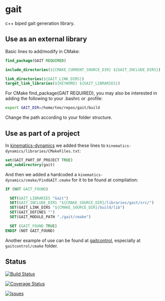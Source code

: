 # gait
c++ biped gait generation library.

## Use as an external library

Basic lines to add/modify in CMake:

```cmake
find_package(GAIT REQUIRED)

include_directories(${CMAKE_CURRENT_SOURCE_DIR} ${GAIT_INCLUDE_DIRS})

link_directories(${GAIT_LINK_DIRS})
target_link_libraries(${KEYWORD} ${GAIT_LIBRARIES})
```

For CMake find_package(GAIT REQUIRED), you may also be interested in adding the following to your .bashrc or .profile:

```bash
export GAIT_DIR=/home/teo/repos/gait/build
```

Change the path according to your folder structure.

## Use as part of a project

In [kinematics-dynamics](https://github.com/roboticslab-uc3m/kinematics-dynamics) we added these lines to `kinematics-dynamics/libraries/CMakeFiles.txt`:

```cmake
set(GAIT_PART_OF_PROJECT TRUE)
add_subdirectory(gait)
```

And then we added a hardcoded a `kinematics-dynamics/cmake/FindGAIT.cmake` for it to be found at compilation:

```cmake
IF (NOT GAIT_FOUND)

  SET(GAIT_LIBRARIES "Gait")
  SET(GAIT_INCLUDE_DIRS "${CMAKE_SOURCE_DIR}/libraries/gait/src/")
  SET(GAIT_LINK_DIRS "${CMAKE_SOURCE_DIR}/build/lib")
  SET(GAIT_DEFINES "")
  SET(GAIT_MODULE_PATH "./gait/cmake")

  SET (GAIT_FOUND TRUE)
ENDIF (NOT GAIT_FOUND)
```

Another example of use can be found at [gaitcontrol](https://github.com/roboticslab-uc3m/gaitcontrol), especially at `gaitcontrol/cmake` folder.

## Status

[![Build Status](https://travis-ci.org/roboticslab-uc3m/gait.svg?branch=master)](https://travis-ci.org/roboticslab-uc3m/gait)

[![Coverage Status](https://coveralls.io/repos/roboticslab-uc3m/gait/badge.svg)](https://coveralls.io/r/roboticslab-uc3m/gait)

[![Issues](https://img.shields.io/github/issues/roboticslab-uc3m/gait.svg?label=Issues)](https://github.com/roboticslab-uc3m/gait/issues)

